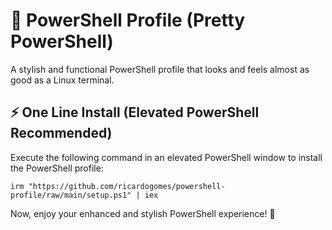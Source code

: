 # 🎨 PowerShell Profile (Pretty PowerShell)

A stylish and functional PowerShell profile that looks and feels almost as good as a Linux terminal.

## ⚡ One Line Install (Elevated PowerShell Recommended)

Execute the following command in an elevated PowerShell window to install the PowerShell profile:

```
irm "https://github.com/ricardogomes/powershell-profile/raw/main/setup.ps1" | iex
```

Now, enjoy your enhanced and stylish PowerShell experience! 🚀
